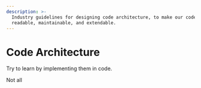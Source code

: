 ```yaml
---
description: >-
  Industry guidelines for designing code architecture, to make our code clean,
  readable, maintainable, and extendable.
---
```


# Code Architecture

Try to learn by implementing them in code.

Not all 



